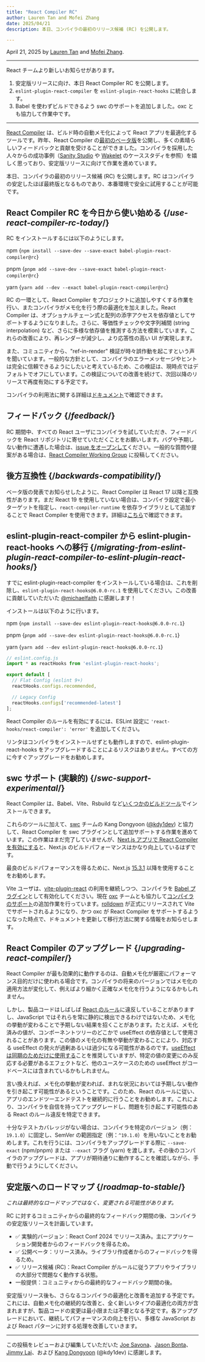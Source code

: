 ```yaml
---
title: "React Compiler RC"
author: Lauren Tan and Mofei Zhang
date: 2025/04/21
description: 本日、コンパイラの最初のリリース候補 (RC) を公開します。

---
```


April 21, 2025 by [Lauren Tan](https://x.com/potetotes) and [Mofei Zhang](https://x.com/zmofei).

---

<Intro>

React チームより新しいお知らせがあります。

</Intro>

1. 安定版リリースに向け、本日 React Compiler RC を公開します。
2. `eslint-plugin-react-compiler` を `eslint-plugin-react-hooks` に統合します。
3. Babel を使わずビルドできるよう swc のサポートを追加しました。oxc とも協力して作業中です。

---

[React Compiler](https://react.dev/learn/react-compiler) は、ビルド時の自動メモ化によって React アプリを最適化するツールです。昨年、React Compiler の[最初のベータ版](https://react.dev/blog/2024/10/21/react-compiler-beta-release)を公開し、多くの素晴らしいフィードバックと貢献を受けることができました。コンパイラを採用した人々からの成功事例（[Sanity Studio](https://github.com/reactwg/react-compiler/discussions/33) や [Wakelet](https://github.com/reactwg/react-compiler/discussions/52) のケーススタディを参照）を嬉しく思っており、安定版リリースに向けて作業を進めています。

本日、コンパイラの最初のリリース候補 (RC) を公開します。RC はコンパイラの安定したほぼ最終版となるものであり、本番環境で安全に試用することが可能です。

## React Compiler RC を今日から使い始める {/*use-react-compiler-rc-today*/}
RC をインストールするには以下のようにします。

npm
<TerminalBlock>
{`npm install --save-dev --save-exact babel-plugin-react-compiler@rc`}
</TerminalBlock>

pnpm
<TerminalBlock>
{`pnpm add --save-dev --save-exact babel-plugin-react-compiler@rc`}
</TerminalBlock>

yarn
<TerminalBlock>
{`yarn add --dev --exact babel-plugin-react-compiler@rc`}
</TerminalBlock>

RC の一環として、React Compiler をプロジェクトに追加しやすくする作業を行い、またコンパイラがメモ化を行う際の最適化を加えました。React Compiler は、オプショナルチェーン式と配列の添字アクセスを依存値としてサポートするようになりました。さらに、等価性チェックや文字列補間 (string interpolation) など、さらに多様な依存値を推測する方法を模索しています。これらの改善により、再レンダーが減少し、より応答性の高い UI が実現します。

また、コミュニティから、"ref-in-render" 検証が時々誤作動を起こすという声を聞いています。一般的な方針として、コンパイラのエラーメッセージやヒントは完全に信頼できるようにしたいと考えているため、この検証は、現時点ではデフォルトでオフにしています。この検証についての改善を続けて、次回以降のリリースで再度有効にする予定です。

コンパイラの利用法に関する詳細は[ドキュメント](https://react.dev/learn/react-compiler)で確認できます。

## フィードバック {/*feedback*/}
RC 期間中、すべての React ユーザにコンパイラを試していただき、フィードバックを React リポジトリに寄せていただくことをお願いします。バグや予期しない動作に遭遇した場合は、[issue をオープンして](https://github.com/facebook/react/issues)ください。一般的な質問や提案がある場合は、[React Compiler Working Group](https://github.com/reactwg/react-compiler/discussions) に投稿してください。

## 後方互換性 {/*backwards-compatibility*/}
ベータ版の発表でお知らせしたように、React Compiler は React 17 以降と互換性があります。まだ React 19 を使用していない場合は、コンパイラ設定で最小ターゲットを指定し、`react-compiler-runtime` を依存ライブラリとして追加することで React Compiler を使用できます。詳細は[こちら](https://react.dev/learn/react-compiler#using-react-compiler-with-react-17-or-18)で確認できます。

## eslint-plugin-react-compiler から eslint-plugin-react-hooks への移行 {/*migrating-from-eslint-plugin-react-compiler-to-eslint-plugin-react-hooks*/}
すでに eslint-plugin-react-compiler をインストールしている場合は、これを削除し、`eslint-plugin-react-hooks@6.0.0-rc.1` を使用してください。この改善に貢献していただいた [@michaelfaith](https://bsky.app/profile/michael.faith) に感謝します！

インストールは以下のように行います。

npm
<TerminalBlock>
{`npm install --save-dev eslint-plugin-react-hooks@6.0.0-rc.1`}
</TerminalBlock>

pnpm
<TerminalBlock>
{`pnpm add --save-dev eslint-plugin-react-hooks@6.0.0-rc.1`}
</TerminalBlock>

yarn
<TerminalBlock>
{`yarn add --dev eslint-plugin-react-hooks@6.0.0-rc.1`}
</TerminalBlock>

```js
// eslint.config.js
import * as reactHooks from 'eslint-plugin-react-hooks';

export default [
  // Flat Config (eslint 9+)
  reactHooks.configs.recommended,

  // Legacy Config
  reactHooks.configs['recommended-latest']
];
```

React Compiler のルールを有効にするには、ESLint 設定に `'react-hooks/react-compiler': 'error'` を追加してください。

リンタはコンパイラをインストールせずとも動作しますので、eslint-plugin-react-hooks をアップグレードすることによるリスクはありません。すべての方に今すぐアップグレードをお勧めします。

## swc サポート (実験的) {/*swc-support-experimental*/}
React Compiler は、Babel、Vite、Rsbuild など[いくつかのビルドツール](/learn/react-compiler#installation)でインストールできます。

これらのツールに加えて、[swc](https://swc.rs/) チームの Kang Dongyoon ([@kdy1dev](https://x.com/kdy1dev)) と協力して、React Compiler を swc プラグインとして追加サポートする作業を進めています。この作業はまだ完了していませんが、[Next.js アプリで React Compiler を有効にする](https://nextjs.org/docs/app/api-reference/config/next-config-js/reactCompiler)と、Next.js のビルドパフォーマンスはかなり向上しているはずです。

最良のビルドパフォーマンスを得るために、Next.js [15.3.1](https://github.com/vercel/next.js/releases/tag/v15.3.1) 以降を使用することをお勧めします。

Vite ユーザは、[vite-plugin-react](https://github.com/vitejs/vite-plugin-react) の利用を継続しつつ、コンパイラを [Babel プラグイン](https://react.dev/learn/react-compiler#usage-with-vite)として有効化してください。現在 [oxc](https://oxc.rs/) チームとも協力して[コンパイラのサポート](https://github.com/oxc-project/oxc/issues/10048)の追加作業を行っています。[rolldown](https://github.com/rolldown/rolldown) が正式にリリースされて Vite でサポートされるようになり、かつ oxc が React Compiler をサポートするようになった時点で、ドキュメントを更新して移行方法に関する情報をお知らせします。

## React Compiler のアップグレード {/*upgrading-react-compiler*/}
React Compiler が最も効果的に動作するのは、自動メモ化が厳密にパフォーマンス目的だけに使われる場合です。コンパイラの将来のバージョンではメモ化の適用方法が変化して、例えばより細かく正確なメモ化を行うようになるかもしれません。

しかし、製品コードはしばしば [React のルール](https://react.dev/reference/rules)に違反していることがありますし、JavaScript ではそれらを常に静的に検出できるわけではないため、メモ化の挙動が変わることで予期しない結果を招くことがあります。たとえば、メモ化済みの値が、コンポーネントツリーのどこかで useEffect の依存値として使用されることがあります。この値のメモ化の有無や挙動が変わることにより、対応する useEffect の発火が過剰あるいは過少になる可能性があるのです。[useEffect は同期のためだけに使用する](https://react.dev/learn/synchronizing-with-effects)ことを推奨していますが、特定の値の変更にのみ反応する必要があるエフェクトなど、他のユースケースのための useEffect がコードベースには含まれているかもしれません。

言い換えれば、メモ化の挙動が変われば、まれな状況においては予期しない動作を引き起こす可能性があるということです。このため、React のルールに従い、アプリのエンドツーエンドテストを継続的に行うことをお勧めします。これにより、コンパイラを自信を持ってアップグレードし、問題を引き起こす可能性のある React のルール違反を特定できます。

十分なテストカバレッジがない場合は、コンパイラを特定のバージョン（例：`19.1.0`）に固定し、SemVer の範囲指定（例：`^19.1.0`）を用いないことをお勧めします。これを行うには、コンパイラをアップグレードする際に `--save-exact` (npm/pnpm) または `--exact` フラグ (yarn) を渡します。その後のコンパイラのアップグレードは、アプリが期待通りに動作することを確認しながら、手動で行うようにしてください。

## 安定版へのロードマップ {/*roadmap-to-stable*/}
*これは最終的なロードマップではなく、変更される可能性があります。*

RC に対するコミュニティからの最終的なフィードバック期間の後、コンパイラの安定版リリースを計画しています。

* ✅ 実験的バージョン：React Conf 2024 でリリース済み。主にアプリケーション開発者からのフィードバックを得るため。
* ✅ 公開ベータ：リリース済み。ライブラリ作成者からのフィードバックを得るため。
* ✅ リリース候補 (RC)：React Compiler がルールに従うアプリやライブラリの大部分で問題なく動作する状態。
* 一般提供：コミュニティからの最終的なフィードバック期間の後。

安定版リリース後も、さらなるコンパイラの最適化と改善を追加する予定です。これには、自動メモ化の継続的な改善と、全く新しいタイプの最適化の両方が含まれますが、製品コードの変更は最小限または不要となる予定です。各アップグレードにおいて、継続してパフォーマンスの向上を行い、多様な JavaScript および React パターンに対する処理を改善していきます。

---

この投稿をレビューおよび編集していただいた [Joe Savona](https://x.com/en_JS)、[Jason Bonta](https://x.com/someextent)、[Jimmy Lai](https://x.com/feedthejim)、および [Kang Dongyoon](https://x.com/kdy1dev) (@kdy1dev) に感謝します。